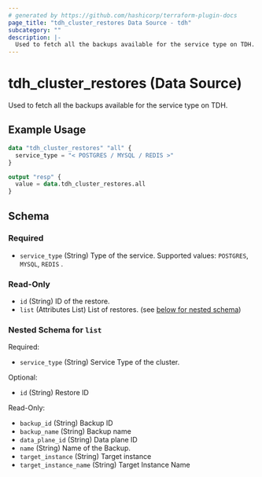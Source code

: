 ```yaml
---
# generated by https://github.com/hashicorp/terraform-plugin-docs
page_title: "tdh_cluster_restores Data Source - tdh"
subcategory: ""
description: |-
  Used to fetch all the backups available for the service type on TDH.
---
```


# tdh_cluster_restores (Data Source)

Used to fetch all the backups available for the service type on TDH.

## Example Usage

```terraform
data "tdh_cluster_restores" "all" {
  service_type = "< POSTGRES / MYSQL / REDIS >"
}

output "resp" {
  value = data.tdh_cluster_restores.all
}
```

<!-- schema generated by tfplugindocs -->
## Schema

### Required

- `service_type` (String) Type of the service. Supported values: `POSTGRES`, `MYSQL`, `REDIS` .

### Read-Only

- `id` (String) ID of the restore.
- `list` (Attributes List) List of restores. (see [below for nested schema](#nestedatt--list))

<a id="nestedatt--list"></a>
### Nested Schema for `list`

Required:

- `service_type` (String) Service Type of the cluster.

Optional:

- `id` (String) Restore ID

Read-Only:

- `backup_id` (String) Backup ID
- `backup_name` (String) Backup name
- `data_plane_id` (String) Data plane ID
- `name` (String) Name of the Backup.
- `target_instance` (String) Target instance
- `target_instance_name` (String) Target Instance Name


